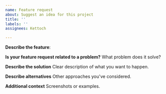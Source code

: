 ```yaml
---
name: Feature request
about: Suggest an idea for this project
title: ''
labels: ''
assignees: Kettoch

---
```


**Describe the feature**:

**Is your feature request related to a problem?**
What problem does it solve?

**Describe the solution**
Clear description of what you want to happen.

**Describe alternatives**
Other approaches you've considered.

**Additional context**
Screenshots or examples.
